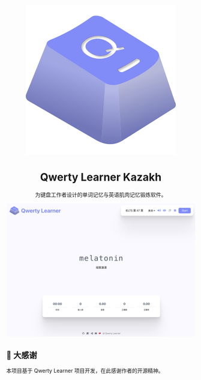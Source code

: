 <div align=center>
<img  src="src/assets/logo.svg"/>
</div>

<h1 align="center">
  Qwerty Learner Kazakh
</h1>

<p align="center">
  为键盘工作者设计的单词记忆与英语肌肉记忆锻炼软件。
</p>

<div align=center>
<img  src="docs/Screenshot.png"/>
</div>

## 🎁 大感谢

本项目基于 <a src="https://github.com/Realkai42/qwerty-learner">Qwerty Learner</a> 项目开发，在此感谢作者的开源精神。
